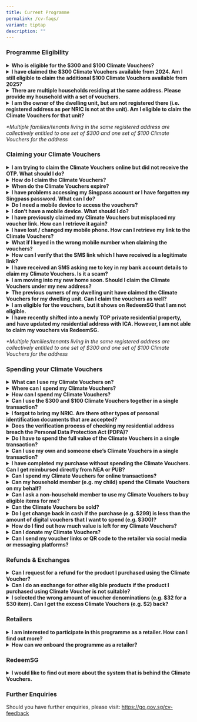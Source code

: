 ```yaml
---
title: Current Programme
permalink: /cv-faqs/
variant: tiptap
description: ""
---
```

<h3>Programme Eligibility</h3>
<div data-type="detailGroup" class="isomer-accordion isomer-accordion-white">
<details class="isomer-details">
<summary><strong>Who is eligible for the $300 and $100 Climate Vouchers?</strong>
</summary>
<div data-type="detailsContent" class="isomer-details-content">
<p>To be eligible for the Climate Vouchers, you must be a Singapore Citizen
or Permanent Resident registered and residing at an HDB flat, or a Singapore
Citizen registered and residing at a private residential property. Each
eligible household* is only entitled to one set of $300 vouchers and one
set of $100 vouchers.</p>
</div>
</details>
<details class="isomer-details">
<summary><strong>I have claimed the $300 Climate Vouchers available from 2024. Am I still eligible to claim the additional $100 Climate Vouchers available from 2025?</strong>
</summary>
<div data-type="detailsContent" class="isomer-details-content">
<p>Eligible households who have claimed their $300 Climate Vouchers can claim
the additional $100 vouchers to offset the upfront cost of any of the eligible
CFHP products during the programme period i.e. until 31 December 2027.</p>
</div>
</details>
<details class="isomer-details">
<summary><strong>There are multiple households residing at the same address. Please provide my household with a set of vouchers.</strong>
</summary>
<div data-type="detailsContent" class="isomer-details-content">
<p>The enhanced Climate Friendly Households Programme (CFHP) aims to encourage
households to adopt energy- and water-efficient products by helping to
defray part of the upfront cost of the eligible products. As these energy-
and water-efficient products can be shared within the dwelling unit, multiple
families/tenants living in the same registered address are collectively
entitled to one set of $300 and one set of $100 Climate Vouchers for the
address. Only one member of the dwelling unit needs to claim the Climate
Vouchers and share the voucher links with the rest of the members.</p>
</div>
</details>
<details class="isomer-details">
<summary><strong>I am the owner of the dwelling unit, but am not registered there (i.e. registered address as per NRIC is not at the unit). Am I eligible to claim the Climate Vouchers for that unit?</strong>
</summary>
<div data-type="detailsContent" class="isomer-details-content">
<p>The Climate Vouchers are intended for the residents of the unit to offset
the upfront cost of more resource-efficient appliances and fittings. In
this regard, the unit owner whose registered address is not at the unit
will not be eligible to claim Climate Vouchers for the unit.</p>
</div>
</details>
</div>
<p><em>*Multiple families/tenants living in the same registered address are collectively entitled to one set of $300 and one set of $100 Climate Vouchers for the address</em>
</p>
<h3>Claiming your Climate Vouchers</h3>
<div data-type="detailGroup" class="isomer-accordion isomer-accordion-white">
<details class="isomer-details">
<summary><strong>I am trying to claim the Climate Vouchers online but did not receive the OTP. What should I do?</strong>
</summary>
<div data-type="detailsContent" class="isomer-details-content">
<p>Please visit <a href="http://go.gov.sg/no-govsg-sms" rel="noopener noreferrer nofollow" target="_blank">http://go.gov.sg/no-govsg-sms</a> for
some tips to troubleshoot this issue. If the issue persists, please complete
the form found within the link.</p>
</div>
</details>
<details class="isomer-details">
<summary><strong>How do I claim the Climate Vouchers?</strong>
</summary>
<div data-type="detailsContent" class="isomer-details-content">
<p>Please note that only one member needs to claim the Climate Vouchers on
behalf of the entire household/dwelling unit. You may forward the unique
SMS links to share the vouchers with your household members.</p>
<p>a) Visit <a href="http://go.gov.sg/cv-claim" rel="noopener noreferrer nofollow" target="_blank">go.gov.sg/cv-claim</a> and
tap on $100 Climate Vouchers.</p>
<p>b) Login with Singpass.</p>
<p>c) Receive an SMS from gov.sg, which will contain a unique link to your
Climate Vouchers.</p>
<p>d) Repeat the steps to claim the $300 Climate Vouchers, if you have not
done so</p>
<p></p>
<p>Please refer to the <a href="https://www.climate-friendly-households.gov.sg/claim-spend-eng" rel="noopener noreferrer nofollow" target="_blank">step-by-step guide</a> on
how to claim and spend the Climate Vouchers.</p>
</div>
</details>
<details class="isomer-details">
<summary><strong>When do the Climate Vouchers expire?</strong>
</summary>
<div data-type="detailsContent" class="isomer-details-content">
<p>The $300 and $100 Climate Vouchers will expire on 31 December 2027.</p>
</div>
</details>
<details class="isomer-details">
<summary><strong>I have problems accessing my Singpass account or I have forgotten my Singpass password. What can I do?</strong>
</summary>
<div data-type="detailsContent" class="isomer-details-content">
<p>You may visit this <a href="https://go.gov.sg/singpass-faq" rel="noopener nofollow" target="_blank">link</a> for
a list of Frequently Asked Questions on Singpass.</p>
</div>
</details>
<details class="isomer-details">
<summary><strong>Do I need a mobile device to access the vouchers?</strong>
</summary>
<div data-type="detailsContent" class="isomer-details-content">
<p>Yes, you will need a mobile device with an active mobile data or internet
connection plan.</p>
</div>
</details>
<details class="isomer-details">
<summary><strong>I don’t have a mobile device. What should I do?</strong>
</summary>
<div data-type="detailsContent" class="isomer-details-content">
<p>If you do not have a mobile device, please request a household member
to claim the vouchers on behalf of your household.</p>
<p>&nbsp;</p>
<p>If you do not have a mobile device and/or are unable to access your Singpass,
and would like to have printed vouchers instead, please submit your request
via this <a href="https://form.gov.sg/65faa8c24a44f5816ca73cef" rel="noopener noreferrer nofollow" target="_blank">form</a>.
Should you require further assistance, you may contact NEA at 6225 5632.
&nbsp;&nbsp;&nbsp;&nbsp;&nbsp;</p>
</div>
</details>
<details class="isomer-details">
<summary><strong>I have previously claimed my Climate Vouchers but misplaced my voucher link. How can I retrieve it again?</strong>
</summary>
<div data-type="detailsContent" class="isomer-details-content">
<p>To retrieve the voucher link for your Climate Vouchers, please visit
<a rel="noopener noreferrer nofollow" target="_blank">go.gov.sg/cv-claim</a>and log in with Singpass again. You will be able
to get your unique voucher link sent via an SMS from gov.sg.</p>
</div>
</details>
<details class="isomer-details">
<summary><strong>I have lost / changed my mobile phone. How can I retrieve my link to the Climate Vouchers?</strong>
</summary>
<div data-type="detailsContent" class="isomer-details-content">
<p>You may visit <a rel="noopener noreferrer nofollow" target="_blank">http://go.gov.sg/cv-claim</a>,
log in to Singpass, and type in your new mobile phone number to have your
voucher link sent to your new mobile device.</p>
</div>
</details>
<details class="isomer-details">
<summary><strong>What if I keyed in the wrong mobile number when claiming the vouchers?</strong>
</summary>
<div data-type="detailsContent" class="isomer-details-content">
<p>You will be required to verify your mobile number via an SMS One Time
Password (OTP) when claiming your Climate Vouchers. If you keyed in the
wrong mobile number, simply return to the previous page to key in your
mobile number again.</p>
<p></p>
<p>The SMS containing the voucher link unique to your household will only
be sent after you have verified your mobile number, which helps to ensure
that vouchers are not sent to the wrong mobile number.</p>
</div>
</details>
<details class="isomer-details">
<summary><strong>How can I verify that the SMS link which I have received is a legitimate link?</strong>
</summary>
<div data-type="detailsContent" class="isomer-details-content">
<p>An SMS with your unique voucher link will only be sent to your mobile
number upon you verifying the mobile number that is used for claiming the
vouchers.</p>
<p></p>
<p>The SMS can be identified by the sender name "gov.sg". Please also check
that your unique voucher link starts with the following prefix, "voucher.redeem.gov.sg”.
Do not trust or click vouchers starting with other prefixes.</p>
</div>
</details>
<details class="isomer-details">
<summary><strong>I have received an SMS asking me to key in my bank account details to claim my Climate Vouchers. Is it a scam?</strong>
</summary>
<div data-type="detailsContent" class="isomer-details-content">
<p>NEA, PUB and RedeemSG will never send any SMS requesting for your bank
details to claim your Climate Vouchers. If you receive such an SMS, please
do not click on the link or reply.</p>
<p>&nbsp;</p>
<p>If you detect any suspicious messages relating to RedeemSG or Climate
Vouchers, please contact NEA at 6225 5632, or submit the information online
at <a rel="noopener noreferrer nofollow" target="_blank">https://www.police.gov.sg/I-Witness</a> or
file a police report by calling 1800 255 0000.</p>
</div>
</details>
<details class="isomer-details">
<summary><strong>I am moving into my new home soon. Should I claim the Climate Vouchers under my new address?</strong>
</summary>
<div data-type="detailsContent" class="isomer-details-content">
<p>As eligible residents will receive the vouchers based on their registered
address at the point of claim, new homeowners should claim the Climate
Vouchers under their new address, after they have updated their registered
address with ICA and their new address is visible on Singpass.</p>
</div>
</details>
<details class="isomer-details">
<summary><strong>The previous owners of my dwelling unit have claimed the Climate Vouchers for my dwelling unit. Can I claim the vouchers as well?</strong>
</summary>
<div data-type="detailsContent" class="isomer-details-content">
<p>Please provide more details via this <a href="https://www.go.gov.sg/cv-appeals" rel="noopener noreferrer nofollow" target="_blank">form</a> for us to look into your
request.</p>
</div>
</details>
<details class="isomer-details">
<summary><strong>I am eligible for the vouchers, but it shows on RedeemSG that I am not eligible.</strong>
</summary>
<div data-type="detailsContent" class="isomer-details-content">
<p>Singapore Citizens (SC) or Permanent Residents (PR) whose address is registered
at an HDB flat are eligible to claim the $300 and additional $100 Climate
Vouchers under the enhanced Climate Friendly Households Programme.</p>
<p>If you eligible for the Climate Vouchers, but see the following error
message – “Sorry, you’re not eligible for the Climate Vouchers”, please
fill in this <a href="https://form.gov.sg/66836907a9f8105b38b993d3" rel="noopener noreferrer nofollow" target="_blank">form</a>.</p>
</div>
</details>
<details class="isomer-details">
<summary><strong>I have recently shifted into a newly TOP private residential property, and have updated my residential address with ICA. However, I am not able to claim my vouchers via RedeemSG.</strong>
</summary>
<div data-type="detailsContent" class="isomer-details-content">
<p>If you had shifted into a newly TOP private residential property between
Jan 2025 and Mar 2025, please try to claim the vouchers again in May 2025.</p>
<p>&nbsp;</p>
<p>For private properties that received TOP after March 2025, please submit
your request directly <a href="https://form.gov.sg/66836907a9f8105b38b993d3" rel="noopener noreferrer nofollow" target="_blank">here</a>. Please note
that it will take 3-4 weeks for us to get back to you due to a high volume
of requests.</p>
</div>
</details>
</div>
<p><em>*Multiple families/tenants living in the same registered address are collectively entitled to one set of $300 and one set of $100 Climate Vouchers for the address</em>
</p>
<h3>Spending your Climate Vouchers</h3>
<div data-type="detailGroup" class="isomer-accordion isomer-accordion-white">
<details class="isomer-details">
<summary><strong>What can I use my Climate Vouchers on?</strong>
</summary>
<div data-type="detailsContent" class="isomer-details-content">
<p>The Climate Vouchers can be used to purchase 10 types of energy- and water-efficient
household products. These includes Refrigerators (3 tick and above), Air-conditioners
(5 tick), Direct current fans, LED lights (2 tick and above), Heat pump
water heaters, Washing machines (4 tick), Shower fittings (3 tick), Water
closets (3 tick), Sink/Bib taps and mixers (3 tick) and Basin taps and
mixers (3 tick).</p>
<p></p>
<p>Click <a href="https://go.gov.sg/cv-products" rel="noopener noreferrer nofollow" target="_blank">here</a> to
find out more.&nbsp;</p>
</div>
</details>
<details class="isomer-details">
<summary><strong>Where can I spend my Climate Vouchers?</strong>
</summary>
<div data-type="detailsContent" class="isomer-details-content">
<p>You can spend your Climate Vouchers on eligible items at any participating
retailers' store. You may refer to the full list of participating retailers
<a href="https://go.gov.sg/cv-spend" rel="noopener noreferrer nofollow" target="_blank">here</a>.&nbsp;To prevent any misuse of your vouchers, you are strongly
encouraged to purchase only from the participating retailers listed on
our website.</p>
</div>
</details>
<details class="isomer-details">
<summary><strong>How can I spend my Climate Vouchers?</strong>
</summary>
<div data-type="detailsContent" class="isomer-details-content">
<p>For digital vouchers:</p>
<ol data-tight="true" class="tight">
<li>
<p>Tap on your unique voucher link in the SMS sent by <a href="https://www.climate-friendly-households.gov.sg/claim-spend-eng" rel="noopener noreferrer nofollow" target="_blank">gov.sg</a>
</p>
</li>
<li>
<p>Show the cashier any proof of the residential address that was used to
claim the vouchers. The address displayed on the voucher should match the
address displayed on the proof (e.g. NRIC, utility bills ).</p>
</li>
<li>
<p>Choose the voucher amount you want to spend and show the QR code to the
cashier for scanning.</p>
</li>
</ol>
<p></p>
<p>For printed vouchers:</p>
<ol data-tight="true" class="tight">
<li>
<p>Show the cashier any proof of identity. The name displayed on the printed
voucher should match the address displayed on the proof (e.g. NRIC, utility
bills).</p>
</li>
<li>
<p>Inform the cashier that amount you want to spend and pass your vouchers
to the cashier for scanning.</p>
</li>
</ol>
<p></p>
<p>Note: Please <strong>do not cut</strong> the printed vouchers but present
the entire sheets of vouchers to the cashier, including the first sheet
that displays your name at the top left-hand corner. This is to allow the
cashier to verify your name on the printed vouchers against your personal
identification document.</p>
<p></p>
<p><em>Vouchers can only be spent on eligible items. Please refer to the <a href="https://www.climate-friendly-households.gov.sg/claim-spend-eng" rel="noopener noreferrer nofollow" target="_blank">step-by-step guide</a> on how to claim and spend the Climate Vouchers.&nbsp; &nbsp; &nbsp;</em>
</p>
</div>
</details>
<details class="isomer-details">
<summary><strong>Can I use the $300 and $100 Climate Vouchers together in a single transaction?</strong>
</summary>
<div data-type="detailsContent" class="isomer-details-content">
<p>Yes, households can combine the $300 Climate Voucher and $100 Climate
Voucher to offset up to $400 from a single purchase.&nbsp;</p>
</div>
</details>
<details class="isomer-details">
<summary><strong>I forgot to bring my NRIC. Are there other types of personal identification documents that are accepted?</strong>
</summary>
<div data-type="detailsContent" class="isomer-details-content">
<p>You may show the retailer your digital NRIC through the Singpass mobile
app, or any recent utility bills or documents that shows the address displayed
on your digital vouchers or the name on your printed vouchers.</p>
</div>
</details>
<details class="isomer-details">
<summary><strong>Does the verification process of checking my residential address breach the Personal Data Protection Act (PDPA)?</strong>
</summary>
<div data-type="detailsContent" class="isomer-details-content">
<p>No, this step of checking your NRIC does not violate the PDPA, as it will
only be used for verification purposes, and would not be shared for marketing
purposes. If requested, we seek your cooperation to allow the retail staff
to check the address on your personal identification documents (or any
recent utility bills or documents) against the address on your Climate
Vouchers.</p>
<p></p>
<p>The retailer should not be taking a photo or photocopy of your NRIC or
any other personal identification document. The NRIC or any other personal
identification document is to be returned to you immediately upon verification.</p>
</div>
</details>
<details class="isomer-details">
<summary><strong>Do I have to spend the full value of the Climate Vouchers in a single transaction?</strong>
</summary>
<div data-type="detailsContent" class="isomer-details-content">
<p>You may select the voucher amount you would like to spend. For example,
you can spend $30 worth of Climate Vouchers on eligible LED lights today
and use the remaining voucher amount at a later date on another eligible
product.&nbsp;</p>
</div>
</details>
<details class="isomer-details">
<summary><strong>Can I use my own and someone else’s Climate Vouchers in a single transaction?</strong>
</summary>
<div data-type="detailsContent" class="isomer-details-content">
<p>Multiple Climate Vouchers across different households (e.g. one set of
$300 Climate Vouchers from your household and one set of $100 Climate Vouchers
from another household) cannot be combined in a single transaction.&nbsp;</p>
<p></p>
<p>You are only eligible to use up to $400 of your own Climate Vouchers in
a single transaction.&nbsp;</p>
</div>
</details>
<details class="isomer-details">
<summary><strong>I have completed my purchase without spending the Climate Vouchers. Can I get reimbursed directly from NEA or PUB?</strong>
</summary>
<div data-type="detailsContent" class="isomer-details-content">
<p>No. NEA/PUB will not reimburse residents for purchases made without the
Climate Vouchers. Only participating retailers can accept the Climate Vouchers
for purchase of eligible products.</p>
</div>
</details>
<details class="isomer-details">
<summary><strong>Can I spend my Climate Vouchers for online transactions?</strong>&nbsp;
&nbsp; &nbsp;</summary>
<div data-type="detailsContent" class="isomer-details-content">
<p>The Climate Vouchers can only be scanned in-person and cannot be scanned
remotely. Some participating retailers allow customers to place online
orders with an option to scan customers’ Climate Vouchers at the point
of delivery. You may refer to the “Remarks” column of <a href="https://www.climate-friendly-households.gov.sg/files/list_of_retailers___cfhp_website_1_apr25.pdf" rel="noopener noreferrer nofollow" target="_blank">this PDF list</a> to
identify which participating retailers offer such a service.</p>
</div>
</details>
<details class="isomer-details">
<summary><strong>Can my household member (e.g. my child) spend the Climate Vouchers on my behalf?</strong>
</summary>
<div data-type="detailsContent" class="isomer-details-content">
<p>Yes. You may share your unique voucher link with your household members,
by clicking on “Info &amp; help”, followed by “Share your vouchers” in
RedeemSG. You can also forward the voucher link SMS directly to your household
members. However, please be careful when sharing your unique voucher link
with others as anyone with access to the link may be able to spend the
vouchers. We seek your understanding that there will be no reinstatement
made for vouchers that were shared erroneously.</p>
<p></p>
<p>1. If your family member lives with you, they can produce their own NRIC
or any document showing their residential address which matches the address
on the vouchers to the cashier at the point of purchase.&nbsp;</p>
<p>2. If your family member does not live with you, they will have to produce
a copy of your personal identification document (showing your residential
address) to the cashier at the point of purchase.</p>
<table style="minWidth: 50px">
<colgroup>
<col>
<col>
</colgroup>
<tbody>
<tr>
<td rowspan="1" colspan="1">
<div class="isomer-image-wrapper">
<img style="width: 50%;" height="auto" width="100%" alt="" src="/images/2025 Apr Launch/EN/07___Voucher_spend_link.png">
</div>
</td>
<td rowspan="1" colspan="1">
<div class="isomer-image-wrapper">
<img style="width: 100%" height="auto" width="100%" alt="" src="/images/ECFHP   EN/Screenshot_2024_03_28_at_11_40_29_PM.png">
</div>
</td>
</tr>
</tbody>
</table>
</div>
</details>
<details class="isomer-details">
<summary><strong>Can I ask a non-household member to use my Climate Vouchers to buy eligible items for me?</strong>
</summary>
<div data-type="detailsContent" class="isomer-details-content">
<p>Yes, you may authorise a non-household member to buy eligible items for
you using your household’s Climate Vouchers. However, the person will have
to bring a copy of your personal identification document showing your address
for verification by the participating retailer.</p>
</div>
</details>
<details class="isomer-details">
<summary><strong>Can the Climate Vouchers be sold?</strong>
</summary>
<div data-type="detailsContent" class="isomer-details-content">
<p>No, the Climate Vouchers cannot be sold or exchanged for any form of cashback
or store credit. NEA/PUB reserves the right to void any Climate Vouchers
found to be sold or exchanged for any form of cashback or store credit,
recover the monetary value of the Climate Vouchers, and escalate the matter
to the relevant authorities.&nbsp; Please refer to the Terms &amp; Conditions
of the Climate Vouchers <a href="https://www.climate-friendly-households.gov.sg/terms-cv/" rel="noopener noreferrer nofollow" target="_blank">here</a>.&nbsp;</p>
</div>
</details>
<details class="isomer-details">
<summary><strong>Do I get change back in cash if the purchase (e.g. $299) is less than the amount of digital vouchers that I want to spend (e.g. $300)?</strong>
</summary>
<div data-type="detailsContent" class="isomer-details-content">
<p>No, there will be no cash change or store credit provided if the purchase
amount is less than the voucher amount selected.</p>
</div>
</details>
<details class="isomer-details">
<summary><strong>How do I find out how much value is left for my Climate Vouchers?</strong>
</summary>
<div data-type="detailsContent" class="isomer-details-content">
<p>You may access your voucher link in the SMS sent by “<a href="http://gov.sg" rel="noopener noreferrer nofollow" target="_blank">gov.sg</a>” to
find out the remaining balance of your Climate Vouchers. The value will
be shown in the “Balance” as per the screenshot below.</p>
<p></p>
<table style="minWidth: 50px">
<colgroup>
<col>
<col>
</colgroup>
<tbody>
<tr>
<td rowspan="1" colspan="1">
<div class="isomer-image-wrapper">
<img style="width: 100%" height="auto" width="100%" alt="" src="/images/2025 Apr Launch/EN/07___Voucher_spend_link.png">
</div>
</td>
<td rowspan="1" colspan="1">
<div class="isomer-image-wrapper">
<img style="width: 100%" height="auto" width="100%" alt="" src="/images/2025 Apr Launch/EN/07___300_Voucher_spend_link.png">
</div>
</td>
</tr>
</tbody>
</table>
</div>
</details>
<details class="isomer-details">
<summary><strong>Can I donate my Climate Vouchers?</strong> &nbsp; &nbsp; &nbsp;</summary>
<div data-type="detailsContent" class="isomer-details-content">
<p>There is no option to donate the Climate Vouchers. The programme aims
to encourage households to reduce their energy and water consumption, while
saving costs in the long run. As such, we encourage you to use your vouchers
to buy energy and/or water efficient appliances and/or fittings, if they
need to be replaced.</p>
</div>
</details>
<details class="isomer-details">
<summary><strong>Can I send my voucher links or QR code to the retailer via social media or messaging platforms?</strong>
</summary>
<div data-type="detailsContent" class="isomer-details-content">
<p>To prevent any misuse of your vouchers, please do not share your Climate
Voucher links or QR codes through social media, messaging apps, or any
digital platforms with non-participating retailers or with others who are
not in your household. These vouchers are meant for in-person redemption
at participating retail stores during checkout or upon delivery when the
retail staff is present.</p>
</div>
</details>
</div>
<h3>Refunds &amp; Exchanges</h3>
<div data-type="detailGroup" class="isomer-accordion isomer-accordion-white">
<details class="isomer-details">
<summary><strong>Can I request for a refund for the product I purchased using the Climate Voucher?</strong>
</summary>
<div data-type="detailsContent" class="isomer-details-content">
<p>Under the <a href="https://www.climate-friendly-households.gov.sg/terms-cv/" rel="noopener noreferrer nofollow" target="_blank">Terms and Conditions</a> of
the Climate Vouchers, all products purchased with the Climate Vouchers
are strictly non-refundable. In other words, Climate Vouchers cannot be
reinstated once scanned. Please ensure that the products you are purchasing
with the Climate Vouchers are suitable for your household, before proceeding
with the purchase.</p>
</div>
</details>
<details class="isomer-details">
<summary><strong>Can I do an exchange for other eligible products if the product I purchased using Climate Voucher is not suitable?</strong>
</summary>
<div data-type="detailsContent" class="isomer-details-content">
<p>This is subject to the exchange policy of the participating retailer.
Please note that if your retailer allows exchanges, the replacement product
must be an eligible product under the enhanced CFHP. You may wish to check
with the participating retailer on their exchange policy before making
the purchase.&nbsp;</p>
</div>
</details>
<details class="isomer-details">
<summary><strong>I selected the wrong amount of voucher denominations (e.g. $32 for a $30 item). Can I get the excess Climate Vouchers (e.g. $2) back?</strong>
</summary>
<div data-type="detailsContent" class="isomer-details-content">
<p>No, the Climate Vouchers cannot be reinstated once they have been scanned.
Customers are encouraged to check that the voucher denominations that they
select are as close as possible to the purchase amount, before proceeding
with the purchase.</p>
</div>
</details>
</div>
<h3>Retailers</h3>
<div data-type="detailGroup" class="isomer-accordion isomer-accordion-white">
<details class="isomer-details">
<summary><strong>I am interested to participate in this programme as a retailer. How can I find out more?</strong>
</summary>
<div data-type="detailsContent" class="isomer-details-content">
<p>The requirements are:</p>
<p>a. Sell at least one of the <a href="https://go.gov.sg/cv-spend" rel="noopener noreferrer nofollow" target="_blank">10 eligible products</a>, and&nbsp;</p>
<p>b. Use a physical Point of Sales (POS) system (i.e. online transactions
are not supported) that can:</p>
<p>i. connect to the internet to redeem Climate Vouchers in real-time via
API integration,</p>
<p>ii. configure a whitelisting module for eligible products (i.e. a module
in your POS or Sales system that can ensure that the Climate Vouchers are
only used for NEA/PUB-approved items), and</p>
<p>iii. support QR code scanning.</p>
<p></p>
<p>Notwithstanding the above criteria, retailers are reminded to ensure that
(i) the physical outlet that your company intends to use to accept the
Climate Vouchers is approved for retail use and complies with the relevant
authority's requirements e.g. JTC's Land Use Requirements, and (ii) the
controlled goods that you wish to sell under the programme are affixed
with the Safety Mark, in line with the Consumer Protection (Safety Requirements)
Regulations.</p>
</div>
</details>
<details class="isomer-details">
<summary><strong>How can we onboard the programme as a retailer?</strong>
</summary>
<div data-type="detailsContent" class="isomer-details-content">
<p>Retailers are onboarded to the programme in batches. If you satisfy the
participating criteria and would like to be considered for a subsequent
round of retailer onboarding, please fill in the following form <a href="https://go.gov.sg/cv-interestedretailers" rel="noopener noreferrer nofollow" target="_blank">https://go.gov.sg/cv-interestedretailers</a> and
we will be in touch with you.</p>
</div>
</details>
</div>
<h3>RedeemSG</h3>
<details class="isomer-details">
<summary><strong>I would like to find out more about the system that is behind the Climate Vouchers.</strong>
</summary>
<div data-type="detailsContent" class="isomer-details-content">
<p>NEA’s and PUB’s Climate Vouchers are supported by RedeemSG, the trusted
voucher system for Singapore. RedeemSG is built by Open Government Products.
For more information, please refer to <a href="https://redeem.gov.sg/" rel="noopener noreferrer nofollow" target="_blank">redeem.gov.sg</a> website and their <a href="https://redeem.gov.sg/faq.html" rel="noopener noreferrer nofollow" target="_blank">FAQs</a>.</p>
</div>
</details>
<h3>Further Enquiries</h3>
<p>Should you have further enquiries, please visit: <a href="https://go.gov.sg/cv-feedback" rel="noopener noreferrer nofollow" target="_blank">https://go.gov.sg/cv-feedback</a>
</p>